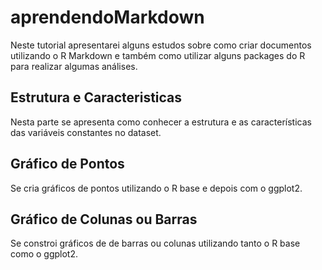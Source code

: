 # aprendendoMarkdown
Neste tutorial apresentarei alguns estudos sobre como criar documentos utilizando o R Markdown e também como utilizar alguns packages do R para realizar algumas análises.

## Estrutura e Caracteristicas
Nesta parte se apresenta como conhecer a estrutura e as características das variáveis constantes no dataset.

## Gráfico de Pontos
Se cria gráficos de pontos utilizando o R base e depois com o ggplot2.

## Gráfico de Colunas ou Barras
Se constroi gráficos de de barras ou colunas utilizando tanto o R base como o ggplot2.
